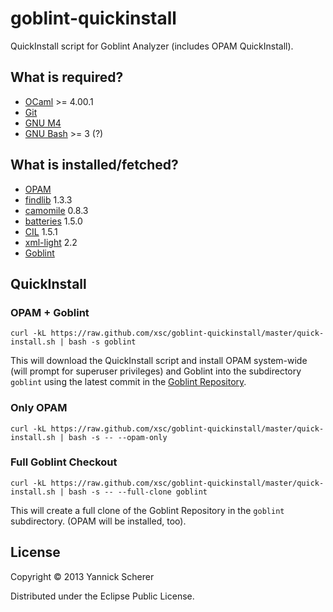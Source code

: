 # goblint-quickinstall

QuickInstall script for Goblint Analyzer (includes OPAM QuickInstall).

## What is required?

* [OCaml](http://ocaml.org/) >= 4.00.1
* [Git](http://git-scm.com/)
* [GNU M4](http://www.gnu.org/software/m4/)
* [GNU Bash](http://www.gnu.org/software/bash/) >= 3 (?)

## What is installed/fetched?

* [OPAM](http://opam.ocamlpro.com/)
* [findlib](http://projects.camlcity.org/projects/findlib.html) 1.3.3
* [camomile](http://camomile.sourceforge.net/) 0.8.3
* [batteries](http://batteries.forge.ocamlcore.org/) 1.5.0
* [CIL](http://kerneis.github.com/cil/) 1.5.1
* [xml-light](http://tech.motion-twin.com/xmllight.html) 2.2
* [Goblint](https://github.com/goblint/analyzer)

## QuickInstall

### OPAM + Goblint
```
curl -kL https://raw.github.com/xsc/goblint-quickinstall/master/quick-install.sh | bash -s goblint
```
This will download the QuickInstall script and install OPAM system-wide (will prompt for superuser privileges) and Goblint into the subdirectory ```goblint``` using the latest commit in the [Goblint Repository](https://github.com/goblint/analyzer).

### Only OPAM
```
curl -kL https://raw.github.com/xsc/goblint-quickinstall/master/quick-install.sh | bash -s -- --opam-only
```

### Full Goblint Checkout
```
curl -kL https://raw.github.com/xsc/goblint-quickinstall/master/quick-install.sh | bash -s -- --full-clone goblint
```
This will create a full clone of the Goblint Repository in the ```goblint``` subdirectory. 
(OPAM will be installed, too).

## License

Copyright &copy; 2013 Yannick Scherer

Distributed under the Eclipse Public License.
